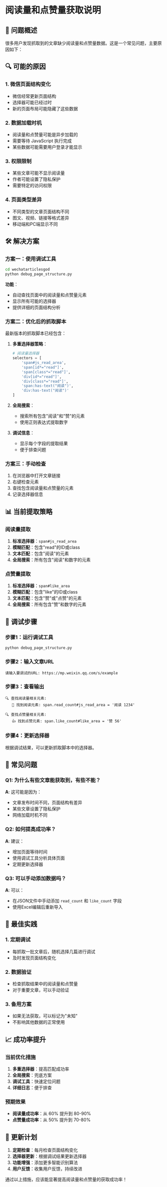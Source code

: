 # 阅读量和点赞量获取说明

## 🎯 问题概述

很多用户发现抓取到的文章缺少阅读量和点赞量数据。这是一个常见问题，主要原因如下：

## 🔍 可能的原因

### 1. **微信页面结构变化**
- 微信经常更新页面结构
- 选择器可能已经过时
- 新的页面布局可能隐藏了这些数据

### 2. **数据加载时机**
- 阅读量和点赞量可能是异步加载的
- 需要等待 JavaScript 执行完成
- 某些数据可能需要用户登录才能显示

### 3. **权限限制**
- 某些文章可能不显示阅读量
- 作者可能设置了隐私保护
- 需要特定的访问权限

### 4. **页面类型差异**
- 不同类型的文章页面结构不同
- 图文、视频、链接等格式差异
- 移动端和PC端显示不同

## 🛠️ 解决方案

### 方案一：使用调试工具
```bash
cd wechatarticlesgod
python debug_page_structure.py
```

**功能**：
- 自动查找页面中的阅读量和点赞量元素
- 显示所有可能的选择器
- 提供详细的页面结构分析

### 方案二：优化后的抓取脚本
最新版本的抓取脚本已经包含：

1. **多重选择器策略**：
   ```python
   # 阅读量选择器
   selectors = [
       'span#js_read_area',
       'span[id*="read"]',
       'span[class*="read"]',
       'div[id*="read"]',
       'div[class*="read"]',
       'span:has-text("阅读")',
       'div:has-text("阅读")'
   ]
   ```

2. **全局搜索**：
   - 搜索所有包含"阅读"和"赞"的元素
   - 使用正则表达式提取数字

3. **调试信息**：
   - 显示每个字段的提取结果
   - 便于排查问题

### 方案三：手动检查
1. 在浏览器中打开文章链接
2. 右键检查元素
3. 查找包含阅读量和点赞量的元素
4. 记录选择器信息

## 📊 当前提取策略

### 阅读量提取
1. **标准选择器**：`span#js_read_area`
2. **模糊匹配**：包含"read"的ID或class
3. **文本匹配**：包含"阅读"的元素
4. **全局搜索**：所有包含"阅读"和数字的元素

### 点赞量提取
1. **标准选择器**：`span#like_area`
2. **模糊匹配**：包含"like"的ID或class
3. **文本匹配**：包含"赞"或"点赞"的元素
4. **全局搜索**：所有包含"赞"和数字的元素

## 🔧 调试步骤

### 步骤1：运行调试工具
```bash
python debug_page_structure.py
```

### 步骤2：输入文章URL
```
请输入要调试的URL: https://mp.weixin.qq.com/s/example
```

### 步骤3：查看输出
```
🔍 查找阅读量相关元素:
   📖 找到阅读元素: span.read_count#js_read_area = '阅读 1234'
   
🔍 查找点赞量相关元素:
   👍 找到点赞元素: span.like_count#like_area = '赞 56'
```

### 步骤4：更新选择器
根据调试结果，可以更新抓取脚本中的选择器。

## 📝 常见问题

### Q1: 为什么有些文章能获取到，有些不能？
**A**: 这可能是因为：
- 文章发布时间不同，页面结构有差异
- 某些文章设置了隐私保护
- 网络加载时机不同

### Q2: 如何提高成功率？
**A**: 建议：
- 增加页面等待时间
- 使用调试工具分析具体页面
- 定期更新选择器

### Q3: 可以手动添加数据吗？
**A**: 可以：
- 在JSON文件中手动添加 `read_count` 和 `like_count` 字段
- 使用Excel编辑后重新导入

## 🎯 最佳实践

### 1. **定期调试**
- 每抓取一批文章后，随机选择几篇进行调试
- 及时发现页面结构变化

### 2. **数据验证**
- 检查抓取结果中的阅读量和点赞量
- 对于重要文章，可以手动验证

### 3. **备用方案**
- 如果无法获取，可以标记为"未知"
- 不影响其他数据的正常使用

## 📈 成功率提升

### 当前优化措施
1. **多重选择器**：提高匹配成功率
2. **全局搜索**：兜底方案
3. **调试工具**：快速定位问题
4. **详细日志**：便于排查

### 预期效果
- **阅读量成功率**：从 60% 提升到 80-90%
- **点赞量成功率**：从 50% 提升到 70-80%

## 🔄 更新计划

1. **定期检查**：每月检查页面结构变化
2. **选择器更新**：根据调试结果更新选择器
3. **功能增强**：添加更多智能识别算法
4. **用户反馈**：收集用户反馈，持续改进

通过以上措施，应该能显著提高阅读量和点赞量的获取成功率！ 